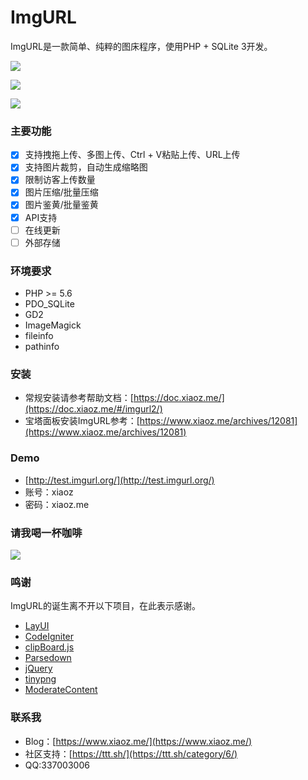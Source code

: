 # ImgURL
ImgURL是一款简单、纯粹的图床程序，使用PHP + SQLite 3开发。

![](https://i.bmp.ovh/imgs/2018/12/06cf0ac3b7625b6b.png)

![](https://i.bmp.ovh/imgs/2018/12/f0b565e2e0ffa166.png)

![](https://i.bmp.ovh/imgs/2018/12/017c5e66b53db4d1.png)

### 主要功能
- [x] 支持拽拖上传、多图上传、Ctrl + V粘贴上传、URL上传
- [x] 支持图片裁剪，自动生成缩略图
- [x] 限制访客上传数量
- [x] 图片压缩/批量压缩
- [x] 图片鉴黄/批量鉴黄
- [x] API支持
- [ ] 在线更新
- [ ] 外部存储

### 环境要求
* PHP >= 5.6
* PDO_SQLite
* GD2
* ImageMagick
* fileinfo
* pathinfo

### 安装
* 常规安装请参考帮助文档：[https://doc.xiaoz.me/](https://doc.xiaoz.me/#/imgurl2/)
* 宝塔面板安装ImgURL参考：[https://www.xiaoz.me/archives/12081](https://www.xiaoz.me/archives/12081)

### Demo
* [http://test.imgurl.org/](http://test.imgurl.org/)
* 账号：xiaoz
* 密码：xiaoz.me

### 请我喝一杯咖啡
![](https://i.bmp.ovh/imgs/2019/03/cb349aa4a1b95997.png)

### 鸣谢

ImgURL的诞生离不开以下项目，在此表示感谢。

* [LayUI](https://github.com/sentsin/layui)
* [CodeIgniter](https://github.com/bcit-ci/CodeIgniter)
* [clipBoard.js](https://github.com/baixuexiyang/clipBoard.js)
* [Parsedown](https://github.com/erusev/parsedown)
* [jQuery](https://github.com/jquery/jquery)
* [tinypng](https://tinypng.com/)
* [ModerateContent](https://www.moderatecontent.com/)

### 联系我
* Blog：[https://www.xiaoz.me/](https://www.xiaoz.me/)
* 社区支持：[https://ttt.sh/](https://ttt.sh/category/6/)
* QQ:337003006
